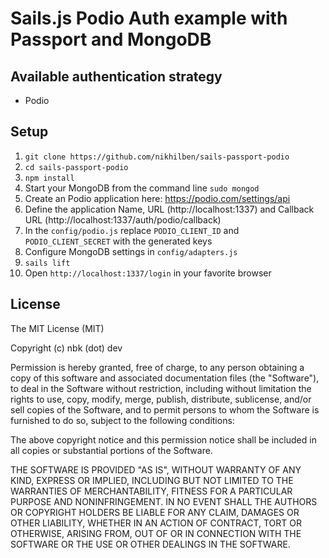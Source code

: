 # Sails.js Podio Auth example with Passport and MongoDB

## Available authentication strategy
- Podio

## Setup

1. `git clone https://github.com/nikhilben/sails-passport-podio`
2. `cd sails-passport-podio`
3. `npm install`
4. Start your MongoDB from the command line `sudo mongod`
5. Create an Podio application here: https://podio.com/settings/api
6. Define the application Name, URL (http://localhost:1337) and Callback URL (http://localhost:1337/auth/podio/callback)
7. In the `config/podio.js` replace `PODIO_CLIENT_ID` and `PODIO_CLIENT_SECRET` with the generated keys
8. Configure MongoDB settings in `config/adapters.js`
9. `sails lift`
10. Open `http://localhost:1337/login` in your favorite browser

## License

The MIT License (MIT)

Copyright (c) nbk (dot) dev

Permission is hereby granted, free of charge, to any person obtaining a copy of
this software and associated documentation files (the "Software"), to deal in
the Software without restriction, including without limitation the rights to
use, copy, modify, merge, publish, distribute, sublicense, and/or sell copies of
the Software, and to permit persons to whom the Software is furnished to do so,
subject to the following conditions:

The above copyright notice and this permission notice shall be included in all
copies or substantial portions of the Software.

THE SOFTWARE IS PROVIDED "AS IS", WITHOUT WARRANTY OF ANY KIND, EXPRESS OR
IMPLIED, INCLUDING BUT NOT LIMITED TO THE WARRANTIES OF MERCHANTABILITY, FITNESS
FOR A PARTICULAR PURPOSE AND NONINFRINGEMENT. IN NO EVENT SHALL THE AUTHORS OR
COPYRIGHT HOLDERS BE LIABLE FOR ANY CLAIM, DAMAGES OR OTHER LIABILITY, WHETHER
IN AN ACTION OF CONTRACT, TORT OR OTHERWISE, ARISING FROM, OUT OF OR IN
CONNECTION WITH THE SOFTWARE OR THE USE OR OTHER DEALINGS IN THE SOFTWARE.


